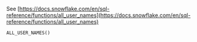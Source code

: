 See [https://docs.snowflake.com/en/sql-reference/functions/all_user_names](https://docs.snowflake.com/en/sql-reference/functions/all_user_names)
```
ALL_USER_NAMES()
```

